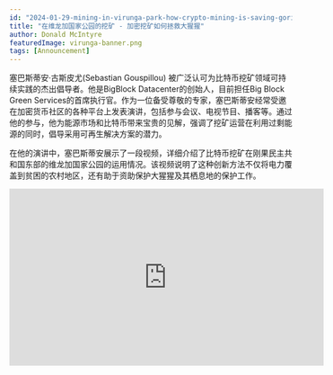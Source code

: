 ```yaml
---
id: "2024-01-29-mining-in-virunga-park-how-crypto-mining-is-saving-gorillas-cn"
title: "在维龙加国家公园的挖矿 - 加密挖矿如何拯救大猩猩"
author: Donald McIntyre
featuredImage: virunga-banner.png
tags: [Announcement]
---
```


塞巴斯蒂安·古斯皮尤(Sebastian Gouspillou) 被广泛认可为比特币挖矿领域可持续实践的杰出倡导者。他是BigBlock Datacenter的创始人，目前担任Big Block Green Services的首席执行官。作为一位备受尊敬的专家，塞巴斯蒂安经常受邀在加密货币社区的各种平台上发表演讲，包括参与会议、电视节目、播客等。通过他的参与，他为能源市场和比特币带来宝贵的见解，强调了挖矿运营在利用过剩能源的同时，倡导采用可再生解决方案的潜力。

在他的演讲中，塞巴斯蒂安展示了一段视频，详细介绍了比特币挖矿在刚果民主共和国东部的维龙加国家公园的运用情况。该视频说明了这种创新方法不仅将电力覆盖到贫困的农村地区，还有助于资助保护大猩猩及其栖息地的保护工作。

 <iframe width="560" height="315" src="https://www.youtube.com/embed/yTrok84pREs?si=zKL4ApMVNUv3EL7q" title="YouTube video player" frameborder="0" allow="accelerometer; autoplay; clipboard-write; encrypted-media; gyroscope; picture-in-picture; web-share" allowfullscreen></iframe>
